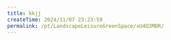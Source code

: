 ```yaml
---
title: kkjj
createTime: 2024/11/07 23:23:59
permalink: /pt/LandscapeLeisureGreenSpace/xU4Q3MDR/
---
```

